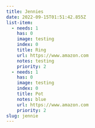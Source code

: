 ```yaml
---
title: Jennies
date: 2022-09-15T01:51:42.855Z
list-item:
  - needs: 1
    has: 0
    image: testing
    index: 0
    title: Ring
    url: https://www.amazon.com
    notes: testing
    priority: 2
  - needs: 1
    has: 0
    image: testing
    index: 0
    title: Pot
    notes: blue
    url: https://www.amazon.com
    priority: 2
slug: jennie
---
```

